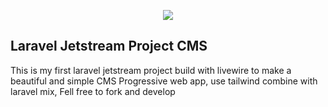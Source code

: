 <p align="center"><img src="https://laravel.com/assets/img/components/logo-jetstream.svg"></p>

## Laravel Jetstream Project CMS

This is my first laravel jetstream project build with livewire to make a beautiful and simple CMS Progressive web app, use tailwind combine with laravel mix, Fell free to fork and develop
